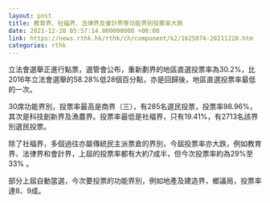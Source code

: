 ```yaml
---
layout: post
title: 教育界、社福界、法律界及會計界等功能界別投票率大跌
date: 2021-12-20 05:57:14.000000000 +08:00
link: https://news.rthk.hk/rthk/ch/component/k2/1625074-20211220.htm
categories: rthk
---
```


立法會選舉正進行點票，選管會公布，重新劃界的地區直選投票率為30.2%，比2016年立法會選舉的58.28%低28個百分點，亦是回歸後，地區直選投票率最低的一次。

30席功能界別，投票率最高是商界（三），有285名選民投票，投票率98.96%，其次是科技創新界及漁農界。投票率最低是社福界，只有19.41%，有2713名該界別選民投票。

除了社福界，多個過往亦屬傳統民主派票倉的界別，今屆投票率亦大跌，例如教育界、法律界和會計界，上屆的投票率都有大約7成半，但今次投票率約為29%至33% 。

部分上屆自動當選，今次要投票的功能界別，例如地產及建造界，鄉議局，投票率達8、9成。
